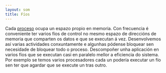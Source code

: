 ```yaml
---
layout: som
title: Fíos
---
```



Cada [proceso]({{site.url}}/som/10procesos) ocupa un espazo propio en memoria. Con frecuencia é conveniente ter varios fíos de control no mesmo espazo de direccións de memoria que comparten os datos e que se executan á vez. Desenvolvemos así varias actividades conxuntamente e algunhas pódense bloquear sen necesidade de bloquear todo o proceso. Descompoñer unha aplicación en varios fíos que se executan casi en paralelo mellor a eficiencia do sistema. Por exemplo se temos varios procesadores cada un podería executar un fío sen ter que agardar que se execute un tras outro.
